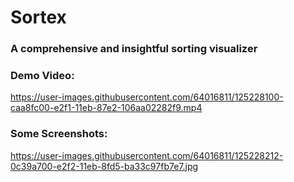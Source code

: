 # Sortex

### A comprehensive and insightful sorting visualizer

### Demo Video:

https://user-images.githubusercontent.com/64016811/125228100-caa8fc00-e2f1-11eb-87e2-106aa02282f9.mp4

### Some Screenshots:

https://user-images.githubusercontent.com/64016811/125228212-0c39a700-e2f2-11eb-8fd5-ba33c97fb7e7.jpg

